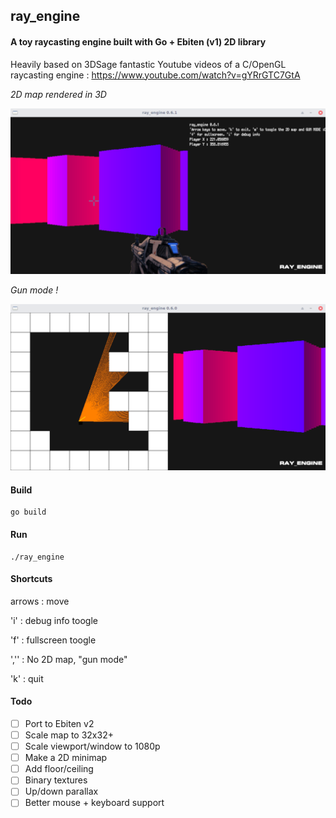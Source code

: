## ray_engine

#### A toy raycasting engine built with Go + Ebiten (v1) 2D library

Heavily based on 3DSage fantastic Youtube videos of a C/OpenGL raycasting engine : https://www.youtube.com/watch?v=gYRrGTC7GtA

_2D map rendered in 3D_

![img](screenie_game.png) 

_Gun mode !_

![img](screenie.png)

#### Build

    go build

#### Run

    ./ray_engine

#### Shortcuts

arrows : move

'i' : debug info toogle

'f' : fullscreen toogle

','' : No 2D map, "gun mode"

'k' : quit

#### Todo

- [ ] Port to Ebiten v2
- [ ] Scale map to 32x32+
- [ ] Scale viewport/window to 1080p
- [ ] Make a 2D minimap
- [ ] Add floor/ceiling
- [ ] Binary textures
- [ ] Up/down parallax
- [ ] Better mouse + keyboard support